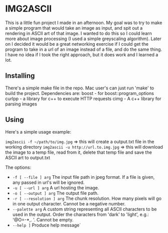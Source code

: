 IMG2ASCII
=========

This is a little fun project I made in an afternoon. My goal was to try to make a simple program that would take an image as input, and spit out a rendering in ASCII art of that image. I wanted to do this so I could learn more about image processing (I used a simple greyscaling algorithm). Later on I decided it would be a great networking exercise if I could get the program to take in a url of an image instead of a file, and do the same thing. I have no idea if I took the right approach, but it does work and I learned a lot.

Installing
----------

There's a simple make file in the repo. Mac user's can just run 'make' to build the project. Dependencies are:
  boost       - for boost::program_options
  curlpp      - a library for c++ to execute HTTP requests
  cimg        - A c++ library for parsing images

Using
-----

Here's a simple usage example:

`img2ascii -f ~/path/to/img.jpg` => this will create a output.txt file in the working directory
`img2ascii -u http://url.to.img.jpg` => this will download the image to a temp file, read from it, delete that temp file and save the ASCII art to output.txt

The options:
* `-f [ --file ] arg`
The input file path in jpeg format. If a file is given, any passed in url's will be ignored.
* `-u [ --url ] arg`
A url hosting the image.
* `-o [ --output ] arg`
The output file path.
* `-r [ --resolution ] arg`
The chunk resolution. How many pixels will go in one output character. Cannot be a negative number.
* `--palette arg`
A custom string representing all ASCII characters to be used in the output. Order the characters from 'dark' to 'light', e.g.: '@O=-*,. '. Cannot be empty.
* `--help ]`
Produce help message`



